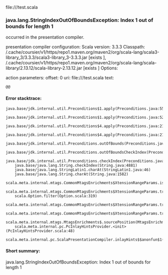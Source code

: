 file://<WORKSPACE>/test.scala
### java.lang.StringIndexOutOfBoundsException: Index 1 out of bounds for length 1

occurred in the presentation compiler.

presentation compiler configuration:
Scala version: 3.3.3
Classpath:
<HOME>/.cache/coursier/v1/https/repo1.maven.org/maven2/org/scala-lang/scala3-library_3/3.3.3/scala3-library_3-3.3.3.jar [exists ], <HOME>/.cache/coursier/v1/https/repo1.maven.org/maven2/org/scala-lang/scala-library/2.13.12/scala-library-2.13.12.jar [exists ]
Options:



action parameters:
offset: 0
uri: file://<WORKSPACE>/test.scala
text:
```scala
@@

```



#### Error stacktrace:

```
java.base/jdk.internal.util.Preconditions$1.apply(Preconditions.java:55)
	java.base/jdk.internal.util.Preconditions$1.apply(Preconditions.java:52)
	java.base/jdk.internal.util.Preconditions$4.apply(Preconditions.java:213)
	java.base/jdk.internal.util.Preconditions$4.apply(Preconditions.java:210)
	java.base/jdk.internal.util.Preconditions.outOfBounds(Preconditions.java:98)
	java.base/jdk.internal.util.Preconditions.outOfBoundsCheckIndex(Preconditions.java:106)
	java.base/jdk.internal.util.Preconditions.checkIndex(Preconditions.java:302)
	java.base/java.lang.String.checkIndex(String.java:4881)
	java.base/java.lang.StringLatin1.charAt(StringLatin1.java:46)
	java.base/java.lang.String.charAt(String.java:1582)
	scala.meta.internal.mtags.CommonMtagsEnrichments$XtensionRangeParams.isWhitespace$1(CommonMtagsEnrichments.scala:84)
	scala.meta.internal.mtags.CommonMtagsEnrichments$XtensionRangeParams.trim$1$$anonfun$1(CommonMtagsEnrichments.scala:88)
	scala.Option.filter(Option.scala:319)
	scala.meta.internal.mtags.CommonMtagsEnrichments$XtensionRangeParams.trim$1(CommonMtagsEnrichments.scala:88)
	scala.meta.internal.mtags.CommonMtagsEnrichments$XtensionRangeParams.trimWhitespaceInRange(CommonMtagsEnrichments.scala:93)
	scala.meta.internal.mtags.MtagsEnrichments$.sourcePosition(MtagsEnrichments.scala:47)
	scala.meta.internal.pc.PcInlayHintsProvider.<init>(PcInlayHintsProvider.scala:48)
	scala.meta.internal.pc.ScalaPresentationCompiler.inlayHints$$anonfun$1(ScalaPresentationCompiler.scala:128)
```
#### Short summary: 

java.lang.StringIndexOutOfBoundsException: Index 1 out of bounds for length 1